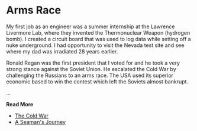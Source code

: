 # Arms Race

My first job as an engineer was a summer internship at the Lawrence Livermore Lab, where they invented the Thermonuclear Weapon (hydrogen bomb). I created a circuit board that was used to log data while setting off a nuke underground. I had opportunity to visit the Nevada test site and see where my dad was irradiated 28 years earlier.

Ronald Regan was the first president that I voted for and he took a very strong stance against the Soviet Union. He escalated the Cold War by challenging the Russians to an arms race. The USA used its superior economic based to win the contest which left the Soviets almost bankrupt.

...

**Read More**

* [The Cold War](https://seamansguide.com/book/journey/ColdWar.md)
* [A Seaman's Journey](https://seamansguide.com/book/journey)

